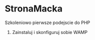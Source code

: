 StronaMacka
===========

Szkoleniowo pierwsze podejscie do PHP

1. Zainstaluj i skonfiguruj sobie WAMP
